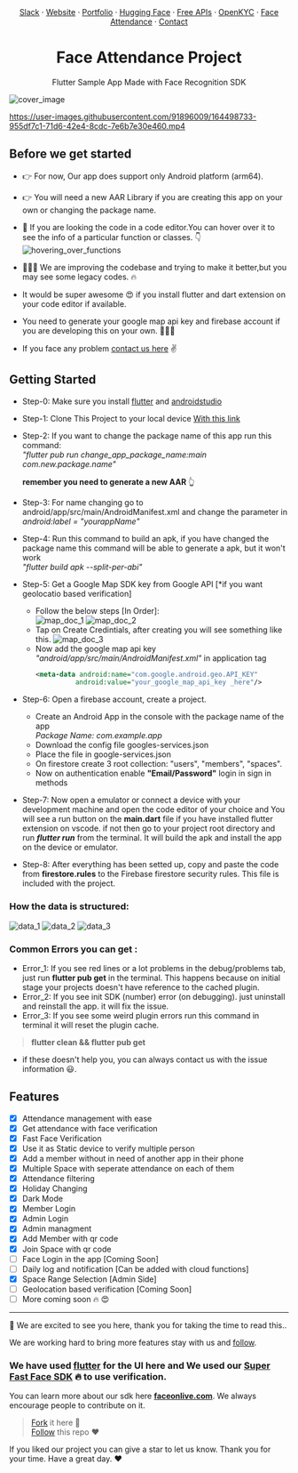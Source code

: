 <div align="center">
  <a href="https://join.slack.com/t/faceonlive/shared_invite/zt-2drx19c5t-vQsR4TUGPD8oL7i7BXdKZA">Slack</a>
    ·
   <a href="https://www.faceonlive.com/">Website</a>
    ·
   <a href="https://portfolio.faceonlive.com">Portfolio</a>  
    ·
    <a href="https://www.huggingface.co/FaceOnLive">Hugging Face</a>
    ·
    <a href="https://getapi.faceonlive.com">Free APIs</a>
    ·
    <a href="https://github.com/FaceOnLive/OpenKYC">OpenKYC</a>  
    ·
    <a href="https://github.com/FaceOnLive/Mask-Face-Attendance-App-Flutter">Face Attendance</a>  
    ·
    <a href="mailto:contact@faceonlive.com">Contact</a>
</div>

<h1 align="center">Face Attendance Project</h1>
<p align="center">Flutter Sample App Made with Face Recognition SDK</p>

![cover_image](docs/github_cover.png)



https://user-images.githubusercontent.com/91896009/164498733-955df7c1-71d6-42e4-8cdc-7e6b7e30e460.mp4



## Before we get started
- 👉  For now, Our app does support only Android platform (arm64).

- 👉  You will need a new AAR Library if you are creating this app on your own or changing the package name.

- 🚀 If you are looking the code in a code editor.You can hover over it to see the info of a particular function or classes. 👇
![hovering_over_functions](docs/hovering_over_class_or_functions.png)
- 🙋🏽‍♂️ We are improving the codebase and trying to make it better,but you may see some legacy codes. 🔥


- It would be super awesome 😍  if you install flutter and dart extension on your code editor if available.

- You need to generate your google map api key and firebase account if you are developing this on your own. 🙋🏽‍♂️

- If you face any problem [contact us here](http://faceonlive.com) ✌️
  

## Getting Started
- Step-0: Make sure you install [flutter] and [androidstudio]

- Step-1: Clone This Project to your local device [With this link](https://github.com/Turing311/FaceAttendance.git)
  
- Step-2: If you want to change the package name of this app run this command: 
  <br> *"flutter pub run change_app_package_name:main com.new.package.name"*

  **remember you need to generate a new AAR** 👆


- Step-3: For name changing go to android/app/src/main/AndroidManifest.xml and change the parameter in *android:label = "yourappName"*

- Step-4: Run this command to build an apk, if you have changed the package name this command will be able to generate a apk, but it won't work <br> *"flutter build apk --split-per-abi"*

- Step-5: Get a Google Map SDK key from Google API [*if you want geolocatio based verification]
   - Follow the below steps [In Order]:<br>
    ![map_doc_1](docs/android_map_sdk.png)
    ![map_doc_2](docs/tap_on_credentials.png)<br>
   - Tap on Create Credintials, after creating you will see something like this.
    ![map_doc_3](docs/map_api_key.png)<br>
   - Now add the google map api key *"android/app/src/main/AndroidManifest.xml"* in application tag
     ``` xml
     <meta-data android:name="com.google.android.geo.API_KEY"
               android:value="your_google_map_api_key _here"/>
      ```
- Step-6: Open a firebase account, create a project.
    - Create an Android App in the console with the package name of the app
    <br> *Package Name: com.example.app*
    - Download the config file googles-services.json
    - Place the file in google-services.json
    - On firestore create 3 root collection: "users", "members", "spaces".
    - Now on authentication enable **"Email/Password"** login in sign in methods
  
- Step-7: Now open a emulator or connect a device with your development machine and open the code editor of your choice and You will see a run button on the **main.dart** file if you have installed flutter extension on vscode. if not then go to your project root directory and run **_flutter run_** from the terminal. It will build the apk and install the app on the device or emulator.

- Step-8: After everything has been setted up, copy and paste the code from **firestore.rules** to the Firebase firestore security rules. This file is included with the project.

### How the data is structured: 
![data_1](docs/database_visualization/face_attendance_data_1.png)
![data_2](docs/database_visualization/face_attendance_data_2.png)
![data_3](docs/database_visualization/face_attendance_data_3.png)

### Common Errors you can get :
- Error_1: If you see red lines or a lot problems in the debug/problems tab, just run **flutter pub get** in the terminal. This happens because on initial stage your projects doesn't have reference to the cached plugin.
- Error_2: If you see init SDK (number) error (on debugging). just uninstall and reinstall the app. it will fix the issue.
- Error_3: If you see some weird plugin errors run this command in terminal it will reset the plugin cache.
> **flutter clean && flutter pub get** 

- if these doesn't help you, you can always contact us with the issue information 😃.

## Features
- [x] Attendance management with ease
- [x] Get attendance with face verification
- [x] Fast Face Verification
- [x] Use it as Static device to verify multiple person
- [x] Add a member without in need of another app in their phone
- [x] Multiple Space with seperate attendance on each of them
- [x] Attendance filtering
- [x] Holiday Changing
- [x] Dark Mode
- [x] Member Login
- [x] Admin Login
- [x] Admin managment
- [x] Add Member with qr code
- [x] Join Space with qr code
- [ ] Face Login in the app [Coming Soon]
- [ ] Daily log and notification [Can be added with cloud functions]
- [x] Space Range Selection [Admin Side]
- [ ] Geolocation based verification [Coming Soon]
- [ ] More coming soon 🔥 😍 
<hr>

🙌  We are excited to see you here, thank you for taking the time to read this..

We are working hard to bring more features stay with us and [follow].  

### We have used [flutter] for the UI here and We used our [Super Fast Face SDK] 🔥 to use verification.

You can learn more about our sdk here **[faceonlive.com]**. We always encourage people to contribute on it.

>[Fork] it here 💙 <br>
> [Follow] this repo ❤️

If you liked our project you can give a star to let us know. Thank you for your time. Have a great day. ❤️


<!-- REFERENCES -->
[flutter]:https://docs.flutter.dev/get-started/install
[androidstudio]:https://developer.android.com/studio

[follow]: https://github.com/FaceOnLive/Mask-Face-Attendance-App-Flutter/subscription

[Fork]: https://github.com/FaceOnLive/Mask-Face-Attendance-App-Flutter/fork

[faceonlive.com]:https://faceonlive.com
[Super Fast Face SDK]: https://faceonlive.com
